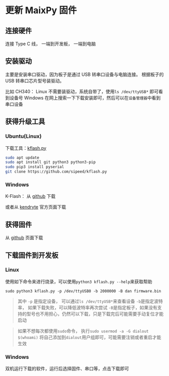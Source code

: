更新 MaixPy 固件
===========



## 连接硬件

连接 Type C 线， 一端到开发板， 一端到电脑

## 安装驱动

主要是安装串口驱动，因为板子是通过 USB 转串口设备与电脑连接。
根据板子的 USB 转串口芯片型号装驱动。

比如 CH340：
Linux 不需要装驱动，系统自带了，使用`ls /dev/ttyUSB*` 即可看到设备号
Windows 在网上搜索一下下载安装即可，然后可以在`设备管理器`中看到串口设备

## 获得升级工具

### Ubuntu(Linux)

下载工具：[kflash.py](https://github.com/sipeed/kflash.py)

```bash
sudo apt update
sudo apt install git python3 python3-pip
sudo pip3 install pyserial
git clone https://github.com/sipeed/kflash.py
```

### Windows

K-Flash： 从 [github](https://github.com/kendryte/kendryte-flash-windows/releases) 下载

或者从 [kendryte](https://kendryte.com/downloads/) 官方页面下载


## 获得固件

从 [github](https://github.com/sipeed/MaixPy/releases) 页面下载



## 下载固件到开发板

### Linux

使用如下命令来进行烧录，可以使用`python3 kflash.py --help`来获取帮助

```
sudo python3 kflash.py -p /dev/ttyUSB0 -b 2000000 -B dan firmware.bin
```
> 其中 `-p` 是指定设备， 可以通过`ls /dev/ttyUSB*`来查看设备
> `-b`是指定波特率， 如果下载失败，可以降低波特率再次尝试
> `-B`是指定板子，如果没有支持的型号也不用担心，仍然可以下载，只是下载完后可能需要手动复位才能启动

> 如果不想每次都使用`sudo`命令， 执行`sudo usermod -a -G dialout $(whoami)` 将自己添加到`dialout`用户组即可，可能需要注销或者重启才能生效

### Windows

双机运行下载的软件，运行后选择固件、串口等，点击下载即可


